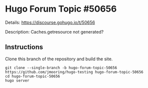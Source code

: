 # Hugo Forum Topic #50656

Details: <https://discourse.gohugo.io/t/50656>

Description: Caches.getresource not generated?

## Instructions

Clone this branch of the repository and build the site.

```text
git clone --single-branch -b hugo-forum-topic-50656 https://github.com/jmooring/hugo-testing hugo-forum-topic-50656
cd hugo-forum-topic-50656
hugo server
```
